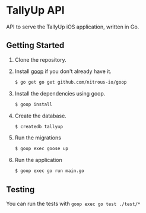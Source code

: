 # TallyUp API

API to serve the TallyUp iOS application, written in Go.

## Getting Started

1. Clone the repository.
1. Install [goop](https://github.com/nitrous-io/goop) if you don't already have it.

    ```bash
    $ go get go get github.com/nitrous-io/goop
    ```

1. Install the dependencies using goop.

    ```bash
    $ goop install
    ```

1. Create the database.

    ```bash
    $ createdb tallyup
    ```

1. Run the migrations

    ```bash
    $ goop exec goose up
    ```

1. Run the application

    ```bash
    $ goop exec go run main.go
    ```

## Testing

You can run the tests with `goop exec go test ./test/*`
